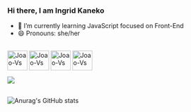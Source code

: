 ### Hi there, I am Ingrid Kaneko

- 🌱 I’m currently learning JavaScript focused on Front-End
- 😄 Pronouns: she/her

<div style ="display: inline_block"><br>
	<img align="center" alt="Joao-Vs" height="45" width"55" src="https://cdn-icons-png.flaticon.com/512/6132/6132221.png" />
	<img align="center" alt="Joao-Vs" height="45" width"55" src="https://cdn-icons-png.flaticon.com/512/5968/5968292.png" />
	<img align="center" alt="Joao-Vs" height="45" width"55" src="https://cdn-icons-png.flaticon.com/512/921/921594.png" />
	<img align="center" alt="Joao-Vs" height="45" width"55" src="https://cdn.jsdelivr.net/gh/devicons/devicon/icons/vscode/vscode-original.svg" />
   	
 </div>

<a href="https://www.linkedin.com/in/ingridkaneko" target="_blank"><img src="https://img.shields.io/badge/LinkedIn-0077B5?style=for-the-badge&logo=linkedin&logoColor=white" target="_blank"></a>

##
  
![Anurag's GitHub stats](https://github-readme-stats.vercel.app/api?username=kanekoingrid&show_icons=true&theme=radical)

